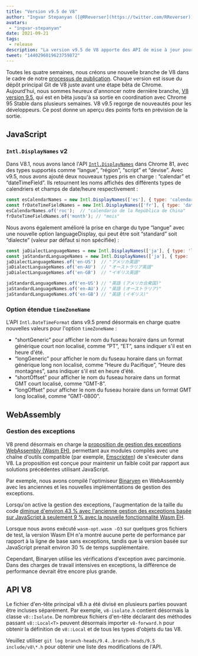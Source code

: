 ```yaml
---
title: "Version v9.5 de V8"
author: "Ingvar Stepanyan ([@RReverser](https://twitter.com/RReverser))"
avatars: 
 - "ingvar-stepanyan"
date: 2021-09-21
tags: 
 - release
description: "La version v9.5 de V8 apporte des API de mise à jour pour l'internationalisation ainsi que la prise en charge de la gestion des exceptions WebAssembly."
tweet: "1440296019623759872"
---
```

Toutes les quatre semaines, nous créons une nouvelle branche de V8 dans le cadre de notre [processus de publication](https://v8.dev/docs/release-process). Chaque version est issue du dépôt principal Git de V8 juste avant une étape bêta de Chrome. Aujourd'hui, nous sommes heureux d'annoncer notre dernière branche, [V8 version 9.5](https://chromium.googlesource.com/v8/v8.git/+log/branch-heads/9.5), qui est en bêta jusqu'à sa sortie en coordination avec Chrome 95 Stable dans plusieurs semaines. V8 v9.5 regorge de nouveautés pour les développeurs. Ce post donne un aperçu des points forts en prévision de la sortie.

<!--truncate-->
## JavaScript

### `Intl.DisplayNames` v2

Dans V8.1, nous avons lancé l'API [`Intl.DisplayNames`](https://v8.dev/features/intl-displaynames) dans Chrome 81, avec des types supportés comme “langue”, “région”, “script” et “devise”. Avec v9.5, nous avons ajouté deux nouveaux types pris en charge : “calendar” et “dateTimeField”. Ils retournent les noms affichés des différents types de calendriers et champs de date/heure respectivement :

```js
const esCalendarNames = new Intl.DisplayNames(['es'], { type: 'calendar' });
const frDateTimeFieldNames = new Intl.DisplayNames(['fr'], { type: 'dateTimeField' });
esCalendarNames.of('roc');  // "calendario de la República de China"
frDateTimeFieldNames.of('month'); // "mois"
```

Nous avons également amélioré la prise en charge du type “langue” avec une nouvelle option languageDisplay, qui peut être soit “standard” soit “dialecte” (valeur par défaut si non spécifiée) :

```js
const jaDialectLanguageNames = new Intl.DisplayNames(['ja'], { type: 'language' });
const jaStandardLanguageNames = new Intl.DisplayNames(['ja'], { type: 'language' , languageDisplay: 'standard'});
jaDialectLanguageNames.of('en-US')  // "アメリカ英語"
jaDialectLanguageNames.of('en-AU')  // "オーストラリア英語"
jaDialectLanguageNames.of('en-GB')  // "イギリス英語"

jaStandardLanguageNames.of('en-US') // "英語 (アメリカ合衆国)"
jaStandardLanguageNames.of('en-AU') // "英語 (オーストラリア)"
jaStandardLanguageNames.of('en-GB') // "英語 (イギリス)"
```

### Option étendue `timeZoneName`

L'API `Intl.DateTimeFormat` dans v9.5 prend désormais en charge quatre nouvelles valeurs pour l'option `timeZoneName` :

- “shortGeneric” pour afficher le nom du fuseau horaire dans un format générique court non localisé, comme “PT”, “ET”, sans indiquer s'il est en heure d'été.
- “longGeneric” pour afficher le nom du fuseau horaire dans un format générique long non localisé, comme “Heure du Pacifique”, “Heure des montagnes”, sans indiquer s'il est en heure d'été.
- “shortOffset” pour afficher le nom du fuseau horaire dans un format GMT court localisé, comme “GMT-8”.
- “longOffset” pour afficher le nom du fuseau horaire dans un format GMT long localisé, comme “GMT-0800”.

## WebAssembly

### Gestion des exceptions

V8 prend désormais en charge la [proposition de gestion des exceptions WebAssembly (Wasm EH)](https://github.com/WebAssembly/exception-handling/blob/master/proposals/exception-handling/Exceptions.md), permettant aux modules compilés avec une chaîne d'outils compatible (par exemple, [Emscripten](https://emscripten.org/docs/porting/exceptions.html)) de s'exécuter dans V8. La proposition est conçue pour maintenir un faible coût par rapport aux solutions précédentes utilisant JavaScript.

Par exemple, nous avons compilé l'optimiseur [Binaryen](https://github.com/WebAssembly/binaryen/) en WebAssembly avec les anciennes et les nouvelles implémentations de gestion des exceptions.

Lorsqu'on active la gestion des exceptions, l'augmentation de la taille du code [diminue d'environ 43 % avec l'ancienne gestion des exceptions basée sur JavaScript à seulement 9 % avec la nouvelle fonctionnalité Wasm EH](https://github.com/WebAssembly/exception-handling/issues/20#issuecomment-919716209).

Lorsque nous avons exécuté `wasm-opt.wasm -O3` sur quelques gros fichiers de test, la version Wasm EH n'a montré aucune perte de performance par rapport à la ligne de base sans exceptions, tandis que la version basée sur JavaScript prenait environ 30 % de temps supplémentaire.

Cependant, Binaryen utilise les vérifications d'exception avec parcimonie. Dans des charges de travail intensives en exceptions, la différence de performance devrait être encore plus grande.

## API V8

Le fichier d'en-tête principal v8.h a été divisé en plusieurs parties pouvant être incluses séparément. Par exemple, `v8-isolate.h` contient désormais la classe `v8::Isolate`. De nombreux fichiers d'en-tête déclarant des méthodes passant `v8::Local<T>` peuvent désormais importer `v8-forward.h` pour obtenir la définition de `v8::Local` et de tous les types d'objets du tas V8.

Veuillez utiliser `git log branch-heads/9.4..branch-heads/9.5 include/v8\*.h` pour obtenir une liste des modifications de l'API.
